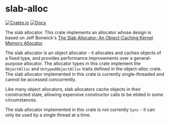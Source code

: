 <!-- Copyright 2017 the authors. See the 'Copyright and license' section of the
README.md file at the top-level directory of this repository.

Licensed under the Apache License, Version 2.0 (the LICENSE-APACHE file) or
the MIT license (the LICENSE-MIT file) at your option. This file may not be
copied, modified, or distributed except according to those terms. -->

slab-alloc
==========

[![Crates.io](https://img.shields.io/crates/v/slab-alloc.svg)](https://crates.io/crates/slab-alloc)
[![Docs](https://docs.rs/slab-alloc/badge.svg)](https://docs.rs/slab-alloc)

The slab allocator. This crate implements an allocator whose design is based on Jeff Bonwick's [The Slab Allocator: An Object-Caching Kernel Memory Allocator](http://www.usenix.org/publications/library/proceedings/bos94/full_papers/bonwick.ps).

The slab allocator is an object allocator - it allocates and caches objects of a fixed type, and provides performance improvements over a general-purpose allocator. The allocator types in this crate implement the `ObjectAlloc` and `UntypedObjectAlloc` traits defined in the object-alloc crate. The slab allocator implemented in this crate is currently single-threaded and cannot be accessed concurrently.

Like many object allocators, slab allocators cache objects in their constructed state, allowing expensive constructor calls to be elided in some circumstances.

The slab allocator implemented in this crate is not currently `Sync` - it can only be used by a single thread at a time.

